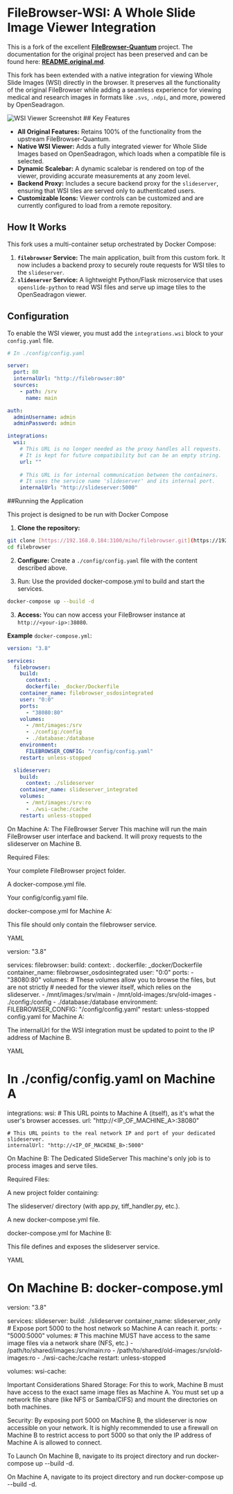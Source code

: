 # FileBrowser-WSI: A Whole Slide Image Viewer Integration

This is a fork of the excellent **[FileBrowser-Quantum](https://github.com/gtsteffaniak/filebrowser)** project. The documentation for the original project has been preserved and can be found here: **[README.original.md](./README.original.md)**.

This fork has been extended with a native integration for viewing Whole Slide Images (WSI) directly in the browser. It preserves all the functionality of the original FileBrowser while adding a seamless experience for viewing medical and research images in formats like `.svs`, `.ndpi`, and more, powered by OpenSeadragon.

![WSI Viewer Screenshot](WSI-Screenshot.png) ## Key Features

* **All Original Features:** Retains 100% of the functionality from the upstream FileBrowser-Quantum.
* **Native WSI Viewer:** Adds a fully integrated viewer for Whole Slide Images based on OpenSeadragon, which loads when a compatible file is selected.
* **Dynamic Scalebar:** A dynamic scalebar is rendered on top of the viewer, providing accurate measurements at any zoom level.
* **Backend Proxy:** Includes a secure backend proxy for the `slideserver`, ensuring that WSI tiles are served only to authenticated users.
* **Customizable Icons:** Viewer controls can be customized and are currently configured to load from a remote repository.

## How It Works

This fork uses a multi-container setup orchestrated by Docker Compose:

1.  **`filebrowser` Service:** The main application, built from this custom fork. It now includes a backend proxy to securely route requests for WSI tiles to the `slideserver`.
2.  **`slideserver` Service:** A lightweight Python/Flask microservice that uses `openslide-python` to read WSI files and serve up image tiles to the OpenSeadragon viewer.

## Configuration

To enable the WSI viewer, you must add the `integrations.wsi` block to your `config.yaml` file.

```yaml
# In ./config/config.yaml

server:
  port: 80
  internalUrl: "http://filebrowser:80"
  sources:
    - path: /srv
      name: main

auth:
  adminUsername: admin
  adminPassword: admin

integrations:
  wsi:
    # This URL is no longer needed as the proxy handles all requests.
    # It is kept for future compatibility but can be an empty string.
    url: ""
    
    # This URL is for internal communication between the containers.
    # It uses the service name 'slideserver' and its internal port.
    internalUrl: "http://slideserver:5000"
```

##Running the Application

This project is designed to be run with Docker Compose
1.  **Clone the repository:**
```bash
git clone [https://192.168.0.184:3100/miho/filebrowser.git](https://192.168.0.184:3100/miho/filebrowser.git)
cd filebrowser
```
2.  **Configure:** Create a `./config/config.yaml` file with the content described above.

3.  Run: Use the provided docker-compose.yml to build and start the services.
```bash
docker-compose up --build -d
```
3.  **Access:** You can now access your FileBrowser instance at `http://<your-ip>:38080`.


**Example** `docker-compose.yml`:

```yaml
version: "3.8"

services:
  filebrowser:
    build:
      context: .
      dockerfile: _docker/Dockerfile
    container_name: filebrowser_osdosintegrated
    user: "0:0"
    ports:
      - "38080:80"
    volumes:
      - /mnt/images:/srv
      - ./config:/config
      - ./database:/database
    environment:
      FILEBROWSER_CONFIG: "/config/config.yaml"
    restart: unless-stopped

  slideserver:
    build:
      context: ./slideserver
    container_name: slideserver_integrated
    volumes:
      - /mnt/images:/srv:ro
      - ./wsi-cache:/cache
    restart: unless-stopped
```

On Machine A: The FileBrowser Server
This machine will run the main FileBrowser user interface and backend. It will proxy requests to the slideserver on Machine B.

Required Files:

Your complete FileBrowser project folder.

A docker-compose.yml file.

Your config/config.yaml file.

docker-compose.yml for Machine A:

This file should only contain the filebrowser service.

YAML

version: "3.8"

services:
  filebrowser:
    build:
      context: .
      dockerfile: _docker/Dockerfile
    container_name: filebrowser_osdosintegrated
    user: "0:0"
    ports:
      - "38080:80"
    volumes:
      # These volumes allow you to browse the files, but are not strictly
      # needed for the viewer itself, which relies on the slideserver.
      - /mnt/images:/srv/main
      - /mnt/old-images:/srv/old-images
      - ./config:/config
      - ./database:/database
    environment:
      FILEBROWSER_CONFIG: "/config/config.yaml"
    restart: unless-stopped
config.yaml for Machine A:

The internalUrl for the WSI integration must be updated to point to the IP address of Machine B.

YAML

# In ./config/config.yaml on Machine A

integrations:
  wsi:
    # This URL points to Machine A (itself), as it's what the user's browser accesses.
    url: "http://<IP_OF_MACHINE_A>:38080"
    
    # This URL points to the real network IP and port of your dedicated slideserver.
    internalUrl: "http://<IP_OF_MACHINE_B>:5000"
On Machine B: The Dedicated SlideServer
This machine's only job is to process images and serve tiles.

Required Files:

A new project folder containing:

The slideserver/ directory (with app.py, tiff_handler.py, etc.).

A new docker-compose.yml file.

docker-compose.yml for Machine B:

This file defines and exposes the slideserver service.

YAML

# On Machine B: docker-compose.yml

version: "3.8"

services:
  slideserver:
    build: ./slideserver
    container_name: slideserver_only
    # Expose port 5000 to the host network so Machine A can reach it.
    ports:
      - "5000:5000"
    volumes:
      # This machine MUST have access to the same image files via a network share (NFS, etc.)
      - /path/to/shared/images:/srv/main:ro
      - /path/to/shared/old-images:/srv/old-images:ro
      - ./wsi-cache:/cache
    restart: unless-stopped

volumes:
  wsi-cache:

Important Considerations
Shared Storage: For this to work, Machine B must have access to the exact same image files as Machine A. You must set up a network file share (like NFS or Samba/CIFS) and mount the directories on both machines.

Security: By exposing port 5000 on Machine B, the slideserver is now accessible on your network. It is highly recommended to use a firewall on Machine B to restrict access to port 5000 so that only the IP address of Machine A is allowed to connect.

To Launch
On Machine B, navigate to its project directory and run docker-compose up --build -d.

On Machine A, navigate to its project directory and run docker-compose up --build -d.